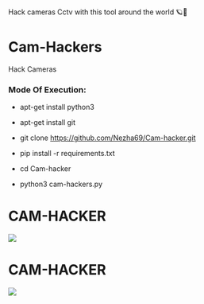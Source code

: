
Hack cameras Cctv with this tool around the world 🪐🐍
# Cam-Hackers

Hack Cameras

<h3> Mode Of Execution: </h3>

* apt-get install python3

* apt-get install git

* git clone https://github.com/Nezha69/Cam-hacker.git

* pip install -r requirements.txt

* cd Cam-hacker

* python3 cam-hackers.py

# CAM-HACKER

<img src="https://media.discordapp.net/attachments/953456697735786600/960669329446285422/Picsart_22-04-05_01-36-31-107.jpg">

# CAM-HACKER

<img src="https://media.discordapp.net/attachments/953456697735786600/954469973718360215/Picsart_22-03-18_22-57-19-698.jpg">





